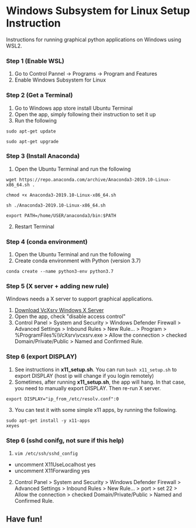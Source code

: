 # Windows Subsystem for Linux Setup Instruction
Instructions for running graphical python applications on Windows using WSL2.

### Step 1 (Enable WSL)
1. Go to Control Pannel -> Programs -> Program and Features
2. Enable Windows Subsystem for Linux

### Step 2 (Get a Terminal)
1. Go to Windows app store install Ubuntu Terminal
2. Open the app, simply following their instruction to set it up
3. Run the following

```
sudo apt-get update
```

```
sudo apt-get upgrade
```

### Step 3 (Install Anaconda)
1. Open the Ubuntu Terminal and run the following

```
wget https://repo.anaconda.com/archive/Anaconda3-2019.10-Linux-x86_64.sh .
```

```
chmod +x Anaconda3-2019.10-Linux-x86_64.sh
```

```
sh ./Anaconda3-2019.10-Linux-x86_64.sh
```

```
export PATH=/home/USER/anaconda3/bin:$PATH
```
2. Restart Terminal


### Step 4 (conda environment)
1. Open the Ubuntu Terminal and run the following
2. Create conda environment with Python (version 3.7)
```
conda create --name python3-env python3.7
```

### Step 5 (X server + adding new rule)
Windows needs a X server to support graphical applications.
1. [Download VcXsrv Windows X Server](https://sourceforge.net/projects/vcxsrv/)
2. Open the app, check "disable access control"
3. Control Panel > System and Security > Windows Defender Firewall > Advanced Settings > Inbound Rules > New Rule... > Program > %ProgramFiles%\VcXsrv\vcxsrv.exe > Allow the connection > checked Domain/Private/Public > Named and Confirmed Rule.

### Step 6 (export DISPLAY)
1. See instructions in **x11_setup.sh**. You can run ``` bash x11_setup.sh ``` to export DISPLAY (host ip will change if you login remotely)
2. Sometimes, after running **x11_setup.sh**, the app will hang. In that case, you need to manually export DISPLAY. Then re-run X server. 

```
export DISPLAY="ip_from_/etc/resolv.conf":0
```

3. You can test it with some simple x11 apps, by running the following.

```
sudo apt-get install -y x11-apps
xeyes
```

### Step 6 (sshd conifg, not sure if this help)
1. ```vim /etc/ssh/sshd_config```
  - uncomment X11UseLocalhost yes
  - uncomment X11Forwarding yes
2. Control Panel > System and Security > Windows Defender Firewall > Advanced Settings > Inbound Rules > New Rule... > port > set 22 > Allow the connection > checked Domain/Private/Public > Named and Confirmed Rule.


## Have fun!
